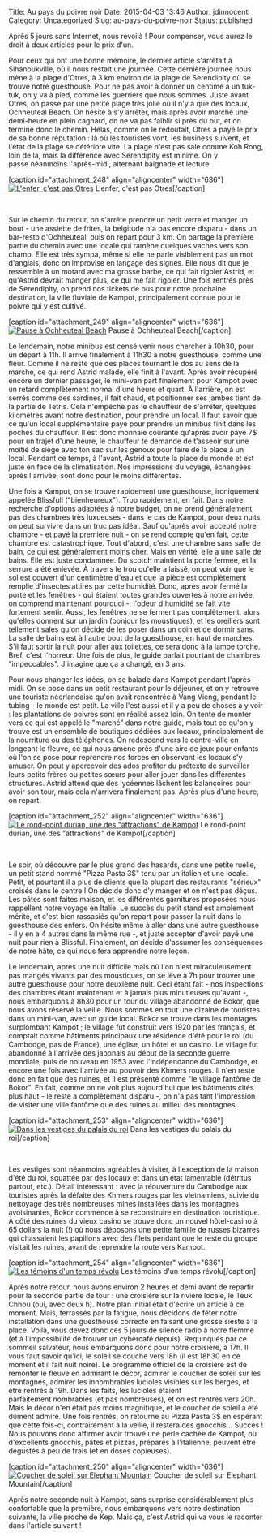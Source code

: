 Title: Au pays du poivre noir
Date: 2015-04-03 13:46
Author: jdinnocenti
Category: Uncategorized
Slug: au-pays-du-poivre-noir
Status: published

Après 5 jours sans Internet, nous revoilà ! Pour compenser, vous aurez
le droit à deux articles pour le prix d'un.

Pour ceux qui ont une bonne mémoire, le dernier article s'arrêtait à
Sihanoukville, où il nous restait une journée. Cette dernière
journée nous mène à la plage d'Otres, à 3 km environ de la plage de
Serendipity où se trouve notre guesthouse. Pour ne pas avoir à donner un
centime à un tuk-tuk, on y va à pied, comme les guerriers que nous
sommes. Juste avant Otres, on passe par une petite plage très jolie où
il n'y a que des locaux, Ochheuteal Beach. On hésite à s'y arrêter, mais
après avoir marché une demi-heure en plein cagnard, on ne va pas faiblir
si près du but, et on termine donc le chemin. Hélas, comme on le
redoutait, Otres a payé le prix de sa bonne réputation : là où les
touristes vont, les business suivent, et l'état de la plage se détériore
vite. La plage n'est pas sale comme Koh Rong, loin de là, mais la
différence avec Serendipity est minime. On y passe néanmoins
l'après-midi, alternant baignade et lecture.<!--more-->

[caption id="attachment\_248" align="aligncenter"
width="636"][![L'enfer, c'est pas
Otres](https://astridetjdenasie.files.wordpress.com/2015/04/sam_4393.jpg?w=636)](https://astridetjdenasie.files.wordpress.com/2015/04/sam_4393.jpg)
L'enfer, c'est pas Otres[/caption]

 

Sur le chemin du retour, on s'arrête prendre un petit verre et manger un
bout - une assiette de frites, la belgitude n'a pas encore disparu -
dans un bar-resto d'Ochheuteal, puis on repart pour 3 km. On partage la
première partie du chemin avec une locale qui ramène quelques vaches
vers son champ. Elle est très sympa, même si elle ne parle visiblement
pas un mot d'anglais, donc on improvise en langage des signes. Elle nous
dit que je ressemble à un motard avec ma grosse barbe, ce qui fait
rigoler Astrid, et qu'Astrid devrait manger plus, ce qui me fait
rigoler. Une fois rentrés près de Serendipity, on prend nos tickets de
bus pour notre prochaine destination, la ville fluviale de Kampot,
principalement connue pour le poivre qui y est cultivé.

[caption id="attachment\_249" align="aligncenter" width="636"][![Pause à
Ochheuteal
Beach](https://astridetjdenasie.files.wordpress.com/2015/04/sam_4407.jpg?w=636)](https://astridetjdenasie.files.wordpress.com/2015/04/sam_4407.jpg)
Pause à Ochheuteal Beach[/caption]

Le lendemain, notre minibus est censé venir nous chercher à 10h30, pour
un départ à 11h. Il arrive finalement à 11h30 à notre guesthouse, comme
une fleur. Comme il ne reste que des places tournant le dos au sens de
la marche, ce qui rend Astrid malade, elle finit à l'avant. Après avoir
récupéré encore un dernier passager, le mini-van part finalement pour
Kampot avec un retard complètement normal d'une heure et quart. À
l'arrière, on est serrés comme des sardines, il fait chaud, et
positionner ses jambes tient de la partie de Tetris. Cela n'empêche pas
le chauffeur de s'arrêter, quelques kilomètres avant notre destination,
pour prendre un local. Il faut savoir que ce qu'un local supplémentaire
paye pour prendre un minibus finit dans les poches du chauffeur. Il est
donc monnaie courante qu'après avoir payé 7\$ pour un trajet d'une
heure, le chauffeur te demande de t’asseoir sur une moitié de siège avec
ton sac sur les genoux pour faire de la place à un local. Pendant ce
temps, à l'avant, Astrid a toute la place du monde et est juste en face
de la climatisation. Nos impressions du voyage, échangées après
l'arrivée, sont donc pour le moins différentes.

Une fois à Kampot, on se trouve rapidement une guesthouse, ironiquement
appelée Blissfull ("bienheureux"). Trop rapidement, en fait. Dans notre
recherche d'options adaptées à notre budget, on ne prend généralement
pas des chambres très luxueuses - dans le cas de Kampot, pour deux
nuits, on peut survivre dans un truc pas idéal. Sauf qu'après avoir
accepté notre chambre - et payé la première nuit - on se rend compte
qu'en fait, cette chambre est catastrophique. Tout d'abord, c'est une
chambre sans salle de bain, ce qui est généralement moins cher. Mais en
vérité, elle a une salle de bains. Elle est juste condamnée. Du scotch
maintient la porte fermée, et la serrure a été enlevée. À travers le
trou qu'elle a laissé, on peut voir que le sol est couvert d'un
centimètre d'eau et que la pièce est complètement remplie d'insectes
attirés par cette humidité. Donc, après avoir fermé la porte et les
fenêtres - qui étaient toutes grandes ouvertes à notre arrivée, on
comprend maintenant pourquoi -, l'odeur d'humidité se fait vite
fortement sentir. Aussi, les fenêtres ne se ferment pas complètement,
alors qu'elles donnent sur un jardin (bonjour les moustiques), et les
oreillers sont tellement sales qu'on décide de les poser dans un coin et
de dormir sans. La salle de bains est à l'autre bout de la guesthouse,
en haut de marches. S'il faut sortir la nuit pour aller aux toilettes,
ce sera donc à la lampe torche. Bref, c'est l'horreur. Une fois de plus,
le guide parlait pourtant de chambres "impeccables". J'imagine que ça a
changé, en 3 ans.

Pour nous changer les idées, on se balade dans Kampot pendant
l'après-midi. On se pose dans un petit restaurant pour le déjeuner, et
on y retrouve une touriste néerlandaise qu'on avait rencontrée à Vang
Vieng, pendant le tubing - le monde est petit. La ville l'est aussi et
il y a peu de choses à y voir : les plantations de poivres sont en
réalité assez loin. On tente de monter vers ce qui est appelé le
"marché" dans notre guide, mais tout ce qu'on y trouve est un ensemble
de boutiques dédiées aux locaux, principalement de la nourriture ou des
téléphones. On redescend vers le centre-ville en longeant le fleuve, ce
qui nous amène près d'une aire de jeux pour enfants où l'on se pose pour
reprendre nos forces en observant les locaux s'y amuser. On peut y
apercevoir des ados profiter du prétexte de surveiller leurs petits
frères ou petites sœurs pour aller jouer dans les différentes
structures. Astrid attend que des lycéennes lâchent les balançoires pour
avoir son tour, mais cela n'arrivera finalement pas. Après plus d'une
heure, on repart.

[caption id="attachment\_252" align="aligncenter" width="636"][![Le
rond-point durian, une des "attractions" de
Kampot](https://astridetjdenasie.files.wordpress.com/2015/04/sam_4415.jpg?w=636)](https://astridetjdenasie.files.wordpress.com/2015/04/sam_4415.jpg)
Le rond-point durian, une des "attractions" de Kampot[/caption]

 

Le soir, où découvre par le plus grand des hasards, dans une petite
ruelle, un petit stand nommé "Pizza Pasta 3\$" tenu par un italien et
une locale. Petit, et pourtant il a plus de clients que la plupart des
restaurants "sérieux" croisés dans le centre ! On décide donc d'y manger
et on n'est pas déçus. Les pâtes sont faites maison, et les différentes
garnitures proposées nous rappellent notre voyage en Italie. Le succès
du petit stand est amplement mérité, et c'est bien rassasiés qu'on
repart pour passer la nuit dans la guesthouse des enfers. On hésite même
à aller dans une autre guesthouse - il y en a 4 autres dans la même rue
-, et juste accepter d'avoir payé une nuit pour rien à Blissful.
Finalement, on décide d'assumer les conséquences de notre hâte, ce qui
nous fera apprendre notre leçon.

Le lendemain, après une nuit difficile mais où l'on n'est
miraculeusement pas mangés vivants par des moustiques, on se lève à 7h
pour trouver une autre guesthouse pour notre deuxième nuit. Ceci étant
fait - nos inspections des chambres étant maintenant et à jamais plus
minutieuses qu'avant -, nous embarquons à 8h30 pour un tour du village
abandonné de Bokor, que nous avons réservé la veille. Nous sommes en
tout une dizaine de touristes dans un mini-van, avec un guide local.
Bokor se trouve dans les montages surplombant Kampot ; le village fut
construit vers 1920 par les français, et comptait comme bâtiments
principaux une résidence d'été pour le roi (du Cambodge, pas de France),
une église, un hôtel et un casino. Le village fut abandonné à l'arrivée
des japonais au début de la seconde guerre mondiale, puis de nouveau en
1953 avec l'indépendance du Cambodge, et encore une fois avec l'arrivée
au pouvoir des Khmers rouges. Il n'en reste donc en fait que des ruines,
et il est présenté comme "le village fantôme de Bokor". En fait, comme
on ne voit plus aujourd'hui que les bâtiments cités plus haut - le reste
a complètement disparu -, on n'a pas tant l'impression de visiter une
ville fantôme que des ruines au milieu des montagnes.

[caption id="attachment\_253" align="aligncenter" width="636"][![Dans
les vestiges du palais du
roi](https://astridetjdenasie.files.wordpress.com/2015/04/sam_4436.jpg?w=636)](https://astridetjdenasie.files.wordpress.com/2015/04/sam_4436.jpg)
Dans les vestiges du palais du roi[/caption]

 

Les vestiges sont néanmoins agréables à visiter, à l'exception de la
maison d'été du roi, squattée par des locaux et dans un état lamentable
(détritus partout, etc.). Détail intéressant : avec la réouverture du
Cambodge aux touristes après la défaite des Khmers rouges par les
vietnamiens, suivie du nettoyage des très nombreuses mines installées
dans les montagnes avoisinantes, Bokor commence à se reconstruire en
destination touristique. À côté des ruines du vieux casino se trouve
donc un nouvel hôtel-casino à 65 dollars la nuit (!) où nous déposons
une petite famille de russes bizarres qui chassaient les papillons avec
des filets pendant que le reste du groupe visitait les ruines, avant de
reprendre la route vers Kampot.

[caption id="attachment\_254" align="aligncenter" width="636"][![Les
témoins d'un temps
révolu](https://astridetjdenasie.files.wordpress.com/2015/04/pizap-com14280630435891.jpg?w=636)](https://astridetjdenasie.files.wordpress.com/2015/04/pizap-com14280630435891.jpg)
Les témoins d'un temps révolu[/caption]

Après notre retour, nous avons environ 2 heures et demi avant de
repartir pour la seconde partie de tour : une croisière sur la rivière
locale, le Teuk Chhou (oui, avec deux h). Notre plan initial était
d'écrire un article à ce moment. Mais, terrassés par la fatigue, nous
décidons de fêter notre installation dans une guesthouse correcte en
faisant une grosse sieste à la place. Voilà, vous devez donc ces 5 jours
de silence radio à notre flemme (et à l'impossibilité de trouver un
cybercafé depuis). Requinqués par ce sommeil salvateur, nous embarquons
donc pour notre croisière, à 17h. Il vous faut savoir qu'ici, le soleil
se couche vers 18h (il est 18h30 en ce moment et il fait nuit noire). Le
programme officiel de la croisière est de remonter le fleuve en admirant
le décor, admirer le coucher de soleil sur les montagnes, admirer les
innombrables lucioles visibles sur les berges, et être rentrés à 19h.
Dans les faits, les lucioles étaient parfaitement nombrables (et pas
nombreuses), et on est rentrés vers 20h. Mais le décor n'en était pas
moins magnifique, et le coucher de soleil a été dûment admiré. Une fois
rentrés, on retourne au Pizza Pasta 3\$ en espérant que cette fois-ci,
contrairement à la veille, il restera des gnocchis... Succès ! Nous
pouvons donc affirmer avoir trouvé une perle cachée de Kampot, où
d'excellents gnocchis, pâtes et pizzas, préparés à l'italienne, peuvent
être dégustés à peu de frais (et en doses copieuses).

[caption id="attachment\_250" align="aligncenter" width="636"][![Coucher
de soleil sur Elephant
Mountain](https://astridetjdenasie.files.wordpress.com/2015/04/sam_4491.jpg?w=636)](https://astridetjdenasie.files.wordpress.com/2015/04/sam_4491.jpg)
Coucher de soleil sur Elephant Mountain[/caption]

Après notre seconde nuit à Kampot, sans surprise considérablement plus
confortable que la première, nous embarquons vers notre destination
suivante, la ville proche de Kep. Mais ça, c'est Astrid qui va vous le
raconter dans l'article suivant !

